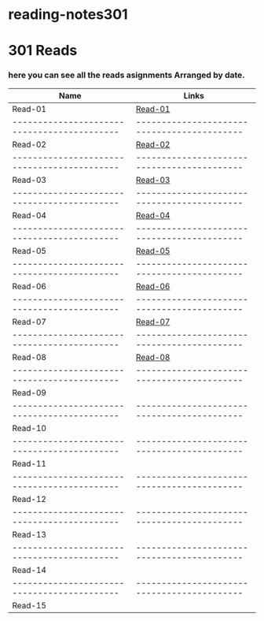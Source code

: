 # reading-notes301
# 301 Reads
### here you can see all the reads asignments Arranged by date.


Name                                       | Links
-------------------------------------------|-------------------------------------------
Read-01                                    | [Read-01](https://thaerm94.github.io/reading-notes301/read01)
-------------------------------------------|-------------------------------------------
Read-02                                    | [Read-02](https://thaerm94.github.io/reading-notes301/read02)
-------------------------------------------|-------------------------------------------
Read-03                                    | [Read-03](https://thaerm94.github.io/reading-notes301/read03)
-------------------------------------------|-------------------------------------------
Read-04                                    | [Read-04](https://thaerm94.github.io/reading-notes301/read04)
-------------------------------------------|-------------------------------------------
Read-05                                    |  [Read-05](https://thaerm94.github.io/reading-notes301/read05)
-------------------------------------------|-------------------------------------------
Read-06                                    |  [Read-06](https://thaerm94.github.io/reading-notes301/read06)
-------------------------------------------|-------------------------------------------
Read-07                                    |  [Read-07](https://thaerm94.github.io/reading-notes301/read07)
-------------------------------------------|-------------------------------------------
Read-08                                    |  [Read-08](https://thaerm94.github.io/reading-notes301/read08)
-------------------------------------------|-------------------------------------------
Read-09                                    |  
-------------------------------------------|-------------------------------------------
Read-10                                    |
-------------------------------------------|-------------------------------------------
Read-11                                    |
-------------------------------------------|-------------------------------------------
Read-12                                    |
-------------------------------------------|-------------------------------------------
Read-13                                    |
-------------------------------------------|-------------------------------------------
Read-14                                    |
-------------------------------------------|-------------------------------------------
Read-15                                    |
